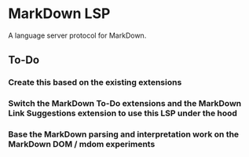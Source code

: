 # MarkDown LSP

A language server protocol for MarkDown.

## To-Do

### Create this based on the existing extensions

### Switch the MarkDown To-Do extensions and the MarkDown Link Suggestions extension to use this LSP under the hood

### Base the MarkDown parsing and interpretation work on the MarkDown DOM / mdom experiments
